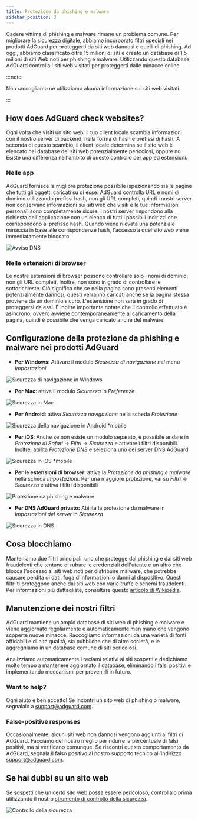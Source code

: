 ```yaml
---
title: Protezione da phishing e malware
sidebar_position: 3
---
```


Cadere vittima di phishing e malware rimane un problema comune. Per migliorare la sicurezza digitale, abbiamo incorporato filtri speciali nei prodotti AdGuard per proteggerti da siti web dannosi e quelli di phishing. Ad oggi, abbiamo classificato oltre 15 milioni di siti e creato un database di 1,5 milioni di siti Web noti per phishing e malware. Utilizzando questo database, AdGuard controlla i siti web visitati per proteggerti dalle minacce online.

:::note

Non raccogliamo né utilizziamo alcuna informazione sui siti web visitati.

:::

## How does AdGuard check websites?

Ogni volta che visiti un sito web, il tuo client locale scambia informazioni con il nostro server di backend, nella forma di hash e prefissi di hash. A seconda di questo scambio, il client locale determina se il sito web è elencato nel database dei siti web potenzialmente pericolosi, oppure no. Esiste una differenza nell'ambito di questo controllo per app ed estensioni.

### Nelle app

AdGuard fornisce la migliore protezione possibile ispezionando sia le pagine che tutti gli oggetti caricati su di esse. AdGuard controlla URL e nomi di dominio utilizzando prefissi hash, non gli URL completi, quindi i nostri server non conservano informazioni sui siti web che visiti e le tue informazioni personali sono completamente sicure. I nostri server rispondono alla richiesta dell'applicazione con un elenco di tutti i possibili indirizzi che corrispondono al prefisso hash. Quando viene rilevata una potenziale minaccia in base alle corrispondenze hash, l'accesso a quel sito web viene immediatamente bloccato.

![Avviso DNS](https://cdn.adtidy.org/content/kb/ad_blocker/general/bs_diana.png)

### Nelle estensioni di browser

Le nostre estensioni di browser possono controllare solo i nomi di dominio, non gli URL completi. Inoltre, non sono in grado di controllare le sottorichieste. Ciò significa che se nella pagina sono presenti elementi potenzialmente dannosi, questi verranno caricati anche se la pagina stessa proviene da un dominio sicuro. L'estensione non sarà in grado di proteggersi da essi. È inoltre importante notare che il controllo effettuato è asincrono, ovvero avviene contemporaneamente al caricamento della pagina, quindi è possibile che venga caricato anche del malware.

## Configurazione della protezione da phishing e malware nei prodotti AdGuard

- **Per Windows**: Attivare il modulo *Sicurezza di navigazione nel* menu *Impostazioni*

![Sicurezza di navigazione in Windows](https://cdn.adtidy.org/content/kb/ad_blocker/general/windows.png)

- **Per Mac**: attiva il modulo *Sicurezza* in *Preferenze*

![Sicurezza in Mac](https://cdn.adtidy.org/content/kb/ad_blocker/general/bs_mac.png)

- **Per Android**: attiva *Sicurezza navigazione* nella scheda *Protezione*

![Sicurezza della navigazione in Android *mobile](https://cdn.adtidy.org/content/kb/ad_blocker/general/bs_android.png)

- **Per iOS**: Anche se non esiste un modulo separato, è possibile andare in *Protezione di Safari* → *Filtri* → *Sicurezza* e attivare i filtri disponibili. Inoltre, abilita *Protezione DNS* e seleziona uno dei server DNS AdGuard

![Sicurezza in iOS *mobile](https://cdn.adtidy.org/content/kb/ad_blocker/general/bs_ios.jpg)

- **Per le estensioni di browser**: attiva la *Protezione da phishing e malware* nella scheda *Impostazioni*. Per una maggiore protezione, vai su *Filtri* → *Sicurezza* e attiva i filtri disponibili

![Protezione da phishing e malware](https://cdn.adtidy.org/content/kb/ad_blocker/general/extension_protection.png)

- **Per DNS AdGuard privato:** Abilita la protezione da malware in *Impostazioni del server* in *Sicurezza*

![Sicurezza in DNS](https://cdn.adtidy.org/content/kb/ad_blocker/general/bs_dns.png)

## Cosa blocchiamo

Manteniamo due filtri principali: uno che protegge dal phishing e dai siti web fraudolenti che tentano di rubare le credenziali dell'utente e un altro che blocca l'accesso ai siti web noti per distribuire malware, che potrebbe causare perdita di dati, fuga d'informazioni o danni al dispositivo. Questi filtri ti proteggono anche dai siti web con varie truffe e schemi fraudolenti. Per informazioni più dettagliate, consultare questo [articolo di Wikipedia](https://en.wikipedia.org/wiki/Phishing).

## Manutenzione dei nostri filtri

AdGuard mantiene un ampio database di siti web di phishing e malware e viene aggiornato regolarmente e automaticamente man mano che vengono scoperte nuove minacce. Raccogliamo informazioni da una varietà di fonti affidabili e di alta qualità, sia pubbliche che di altre società, e le aggreghiamo in un database comune di siti pericolosi.

Analizziamo automaticamente i reclami relativi ai siti sospetti e dedichiamo molto tempo a mantenere aggiornato il database, eliminando i falsi positivi e implementando meccanismi per prevenirli in futuro.

### Want to help?

Ogni aiuto è ben accetto! Se incontri un sito web di phishing o malware, segnalalo a <support@adguard.com>.

### False-positive responses

Occasionalmente, alcuni siti web non dannosi vengono aggiunti ai filtri di AdGuard. Facciamo del nostro meglio per ridurre la percentuale di falsi positivi, ma si verificano comunque. Se riscontri questo comportamento da AdGuard, segnala il falso positivo al nostro supporto tecnico all'indirizzo <support@adguard.com>.

## Se hai dubbi su un sito web

Se sospetti che un certo sito web possa essere pericoloso, controllalo prima utilizzando il nostro [strumento di controllo della sicurezza](https://reports.adguard.com/welcome.html).

![Controllo della sicurezza](https://cdn.adtidy.org/content/kb/ad_blocker/general/site_warning.png)
